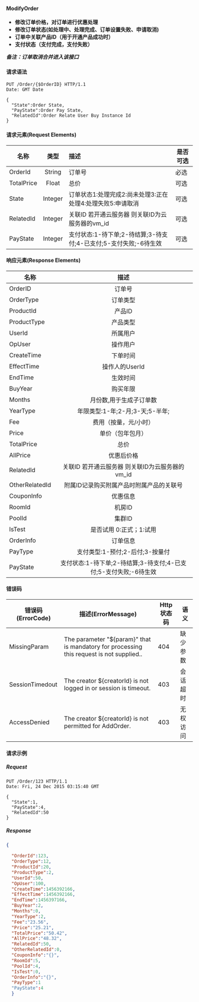 #### ModifyOrder

* **修改订单价格，对订单进行优惠处理**
* **修改订单状态(如处理中、处理完成、订单设置失败、申请取消)**
* **订单中关联产品ID（用于开通产品成功时）**
* **支付状态（支付完成，支付失败）**

 ***备注：订单取消合并进入该接口***


#### 请求语法

```
PUT /Order/{$OrderID} HTTP/1.1
Date: GMT Date

{
  "State":Order State,
  "PayState":Order Pay State,
  "RelatedId":Order Relate User Buy Instance Id
}
```

#### 请求元素(Request Elements)

|**名称**|**类型**|	**描述**|**是否可选**|
| ------------- |:-------------:|:-------------| ------------- |
|OrderId|String|订单号|必选|
|TotalPrice|Float|总价|可选|
|State|Integer|订单状态1:处理完成2:尚未处理3:正在处理4:处理失败5:申请取消|可选|
|RelatedId|Integer|关联ID 若开通云服务器 则关联ID为云服务器的vm_id|可选|
|PayState|Integer|支付状态:1-待下单;2-待结算;3-待支付;4-已支付;5-支付失败;-6待生效|可选|



#### 响应元素(Response Elements)
|**名称**|**描述**|
| ------------- |:-------------:|
|OrderID|订单号 |
|OrderType|订单类型 |
|ProductId|产品ID|
|ProductType|产品类型|
|UserId|所属用户|
|OpUser|操作用户|
|CreateTime|下单时间|
|EffectTime|操作人的UserId|
|EndTime|生效时间|
|BuyYear|购买年限|
|Months|月份数,用于生成子订单数|
|YearType|年限类型:1-年;2-月;3-天;5-半年;|
|Fee|费用（按量，元/小时）|
|Price|单价（包年包月）|
|TotalPrice|总价|
|AllPrice|优惠后价格|
|RelatedId|关联ID 若开通云服务器 则关联ID为云服务器的vm_id|
|OtherRelatedId|附属ID记录购买附属产品时附属产品的关联号|
|CouponInfo|优惠信息|
|RoomId|机房ID|
|PoolId|集群ID|
|IsTest|是否试用 0:正式；1:试用|
|OrderInfo|订单信息|
|PayType|支付类型:1-预付;2-后付;3-按量付|
|PayState|支付状态:1-待下单;2-待结算;3-待支付;4-已支付;5-支付失败;-6待生效|


#### 错误码
|**错误码(ErrorCode)**|**描述(ErrorMessage)**|**Http状态码**|**语义**|
| ------------- |-------------| -------------| ------------- |
|MissingParam|The parameter "${param}" that is mandatory for processing this request is not supplied.. |404 |缺少参数|
|SessionTimedout|The creator ${creatorId} is not logged in or session is timeout. |403 |会话超时|
|AccessDenied|The creator ${creatorId} is not permitted for AddOrder. |403 |无权访问|



#### 请求示例

##### Request
```
PUT /Order/123 HTTP/1.1
Date: Fri, 24 Dec 2015 03:15:40 GMT

{
  "State":1,
  "PayState":4,
  "RelatedId":50
}
```

##### Response

```json
{
 
  "OrderId":123,
  "OrderType":12,
  "ProductId":20,
  "ProductType":2,
  "UserId":50,
  "OpUser":100,
  "CreateTime":1456392166,
  "EffectTime":1456392166,
  "EndTime":1456397166,
  "BuyYear":2,
  "Months":0,
  "YearType":2,
  "Fee":"23.56",
  "Price":"25.21",
  "TotalPrice":"50.42",
  "AllPrice":"48.32",
  "RelatedId":50,
  "OtherRelatedId":0,
  "CouponInfo":"{}",
  "RoomId":5,
  "PoolId":4,
  "IsTest":0,
  "OrderInfo":"{}",
  "PayType":1
  "PayState":4
  }
```


